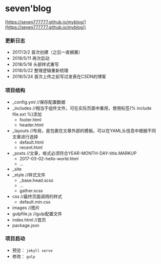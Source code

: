 # seven'blog
[https://seven777777.github.io/myblog/](https://seven777777.github.io/myblog/)

### 更新日志
- 2017/3/2 首次创建（之后一直搁置）
- 2018/5/11 再次启动
- 2018/5/18 头部样式重写
- 2018/5/22 整理逻辑重新梳理
- 2018/5/24 首次上传之前写过发表在CSDN的博客

### 项目结构
- _config.yml //保存配置数据
- _includes //相当于组件文件，可在实际页面中重用，使用标签{% include file.ext %}添加
	- footer.html
	- header.html
- _layouts //布局，是包裹在文章外部的模板。可以在YAML头信息中根据不同文章进行选择
	- default.html
	- recent.html
- _posts //文章，格式必须符合YEAR-MONTH-DAY-title.MARKUP
	- 2017-03-02-hello-world.html
	- ...
- _site 
- _style //样式文件
	- _base.head.scss
	- ...
	- gather.scss
- css //最终页面调用的样式
	- default.min.css
- images //图片
- gulpfile.js //gulp配置文件
- index.html //首页
- package.json 

### 项目启动
- 预览：
`jekyll serve`
- 修改：
`gulp`
	
